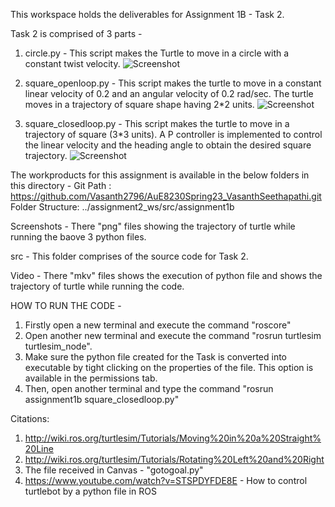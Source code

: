 This workspace holds the deliverables for Assignment 1B - Task 2.

Task 2 is comprised of 3 parts -
1. circle.py - This script makes the Turtle to move in a circle with a constant twist velocity.
![Screenshot](https://github.com/Vasanth2796/AuE8230Spring23_VasanthSeethapathi/tree/master/assignment2_ws/src/assignment1b/Screenshots/circle.png)


2. square_openloop.py - This script makes the turtle to move in a constant linear velocity of 0.2 and an angular velocity of 0.2 rad/sec. The turtle moves in a trajectory of square shape having 2*2 units.
![Screenshot](https://github.com/Vasanth2796/AuE8230Spring23_VasanthSeethapathi/tree/master/assignment2_ws/src/assignment1b/Screenshots/square_openloop.png)


3. square_closedloop.py - This script makes the turtle to move in a trajectory of square (3*3 units). A P controller is implemented to control the linear velocity and the heading angle to obtain the desired square trajectory.
![Screenshot](https://github.com/Vasanth2796/AuE8230Spring23_VasanthSeethapathi/tree/master/assignment2_ws/src/assignment1b/Screenshots/square_closedloop.png)




The workproducts for this assignment is available in the below folders in this directory -
Git Path : https://github.com/Vasanth2796/AuE8230Spring23_VasanthSeethapathi.git
Folder Structure: ../assignment2_ws/src/assignment1b




Screenshots - There "png" files showing the trajectory of turtle while running the baove 3 python files.

src - This folder comprises of the source code for Task 2.

Video - There "mkv" files shows the execution of python file and shows the trajectory of turtle while running the code.




HOW TO RUN THE CODE -
1. Firstly open a new terminal and execute the command "roscore"
2. Open another new terminal and execute the command "rosrun turtlesim turtlesim_node".
3. Make sure the python file created for the Task is converted into executable by tight clicking on the properties of the file. This option is available in the permissions tab.
4. Then, open another terminal and type the command "rosrun assignment1b square_closedloop.py"



Citations:
1. http://wiki.ros.org/turtlesim/Tutorials/Moving%20in%20a%20Straight%20Line
2. http://wiki.ros.org/turtlesim/Tutorials/Rotating%20Left%20and%20Right
3. The file received in Canvas - "gotogoal.py"
4. https://www.youtube.com/watch?v=STSPDYFDE8E - How to control turtlebot by a python file in ROS
